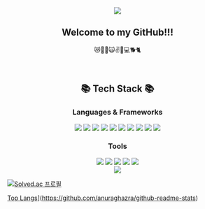 <!--
**wanzaS2/wanzaS2** is a ✨ _special_ ✨ repository because its `README.md` (this file) appears on your GitHub profile.

Here are some ideas to get you started:

- 🔭 I’m currently working on ...
- 🌱 I’m currently learning ...
- 👯 I’m looking to collaborate on ...
- 🤔 I’m looking for help with ...
- 💬 Ask me about ...
- 📫 How to reach me: ...
- 😄 Pronouns: ...
- ⚡ Fun fact: ...
-->
<div align='center'>
  
  <img src="https://capsule-render.vercel.app/api?type=transparent&text=☆moon_gang★&fontSize=40&fontColor=1E90FF&animation=fadeIn">
  
  <h2>Welcome to my GitHub!!!</h2>
  <p>😻🤩💗🙀✌👊💻🐕🐈</p>
  <br>
  
  <h2>📚 Tech Stack 📚</h2>
  <h3>Languages & Frameworks</h3>
  <img src="https://img.shields.io/badge/Java-007396?style=for-the-badge&logo=Java&logoColor=white"/>
  <img src="https://img.shields.io/badge/Spring-6DB33F?style=for-the-badge&logo=Spring&logoColor=white"/>
  <img src="https://img.shields.io/badge/Spring Boot-6DB33F?style=for-the-badge&logo=Spring Boot&logoColor=white"/>
  <img src="https://img.shields.io/badge/React Native-09D3AC?style=for-the-badge&logo=Create React App&logoColor=white"/>
  <img src="https://img.shields.io/badge/JavaScript-F7DF1E?style=for-the-badge&logo=JavaScript&logoColor=white"/>
   <img src="https://img.shields.io/badge/TypeScript-3178C6?style=for-the-badge&logo=TypeScript&logoColor=white"/>
  <img src="https://img.shields.io/badge/HTML-E34F26?style=for-the-badge&logo=HTML5&logoColor=white"/>
  <img src="https://img.shields.io/badge/Python-3776AB?style=for-the-badge&logo=Python&logoColor=white"/>
  <img src="https://img.shields.io/badge/Mysql-4479A1?style=for-the-badge&logo=MySql&logoColor=white"/>
  <img src="https://img.shields.io/badge/AWS-232F3E?style=for-the-badge&logo=Amazon AWS&logoColor=white"/>
  <h3>Tools</h3>
  <img src="https://img.shields.io/badge/Git-F05032?style=for-the-badge&logo=Git&logoColor=white"/>
  <img src="https://img.shields.io/badge/GitHub-181717?style=for-the-badge&logo=GitHub&logoColor=white"/>
  <img src="https://img.shields.io/badge/IntelliJ-000000?style=for-the-badge&logo=IntelliJ IDEA&logoColor=white"/>
  <img src="https://img.shields.io/badge/Visual Studio Code-007ACC?style=for-the-badge&logo=Visual Studio Code&logoColor=white"/>
  
  <img src="https://github-readme-stats.vercel.app/api?username=wanzaS2&show_icons=true&theme=tokyonight"/>
  <br>
  <img src="https://github-readme-stats.vercel.app/api/top-langs/?username=wanzaS2&layout=compact&theme=tokyonight">
</div>

[![Solved.ac 프로필](http://mazassumnida.wtf/api/v2/generate_badge?boj=wanza123)](https://solved.ac/wanza123)

[Top Langs](https://github-readme-stats.vercel.app/api/top-langs/?username=wanza123&theme=graywhite)](https://github.com/anuraghazra/github-readme-stats)
